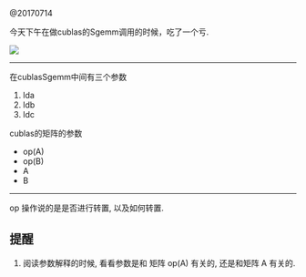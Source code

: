 @20170714

今天下午在做cublas的Sgemm调用的时候，吃了一个亏.

![](http://latex.codecogs.com/gif.latex?\\frac{1}{1+sin(x)})

---

在cublasSgemm中间有三个参数
1. lda
2. ldb
3. ldc

cublas的矩阵的参数

- op(A)
- op(B)
- A
- B

---

op 操作说的是是否进行转置, 以及如何转置.


## 提醒
1. 阅读参数解释的时候, 看看参数是和 矩阵 op(A) 有关的, 还是和矩阵 A 有关的.


